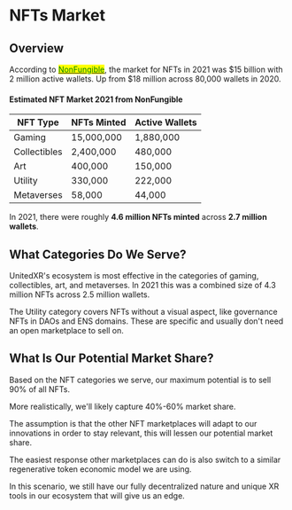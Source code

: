 # NFTs Market

## Overview

According to [<mark style="color:green;">NonFungible</mark>](https://nonfungible.com/reports/2021/en/yearly-nft-market-report), the market for NFTs in 2021 was $15 billion with 2 million active wallets. Up from $18 million across 80,000 wallets in 2020.

#### Estimated NFT Market 2021 from NonFungible

| NFT Type     | NFTs Minted | Active Wallets |
| ------------ | ----------- | -------------- |
| Gaming       | 15,000,000  | 1,880,000      |
| Collectibles | 2,400,000   | 480,000        |
| Art          | 400,000     | 150,000        |
| Utility      | 330,000     | 222,000        |
| Metaverses   | 58,000      | 44,000         |

In 2021, there were roughly **4.6 million NFTs minted** across **2.7 million wallets**.

## What Categories Do We Serve?

UnitedXR's ecosystem is most effective in the categories of gaming, collectibles, art, and metaverses. In 2021 this was a combined size of 4.3 million NFTs across 2.5 million wallets.&#x20;

The Utility category covers NFTs without a visual aspect, like governance NFTs in DAOs and ENS domains. These are specific and usually don't need an open marketplace to sell on.

## What Is Our Potential Market Share?

Based on the NFT categories we serve, our maximum potential is to sell 90% of all NFTs.

More realistically, we'll likely capture 40%-60% market share.

The assumption is that the other NFT marketplaces will adapt to our innovations in order to stay relevant, this will lessen our potential market share.

The easiest response other marketplaces can do is also switch to a similar regenerative token economic model we are using.

In this scenario, we still have our fully decentralized nature and unique XR tools in our ecosystem that will give us an edge.
